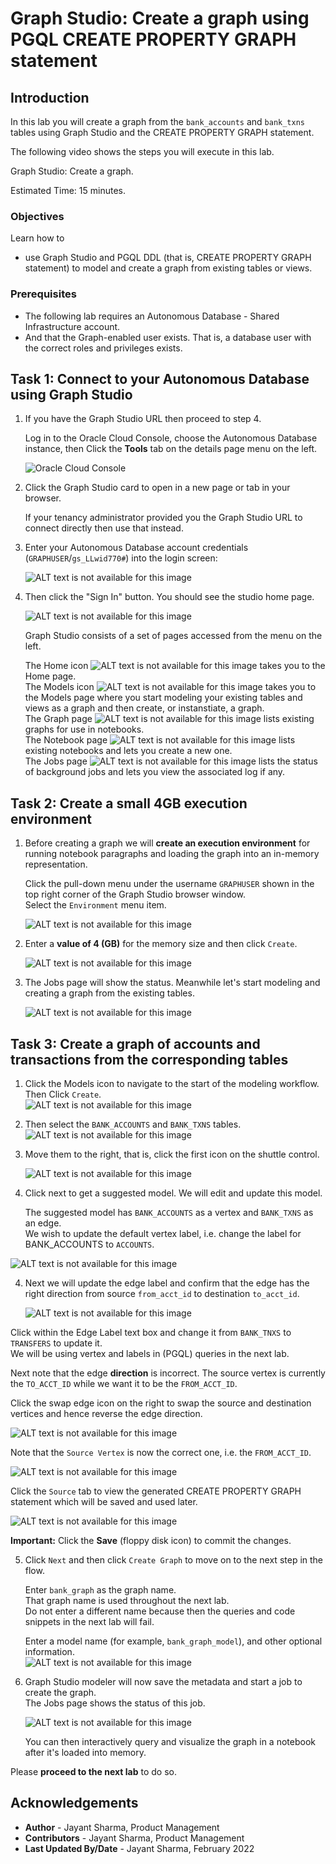 # Graph Studio: Create a graph using PGQL CREATE PROPERTY GRAPH statement

## Introduction

In this lab you will create a graph from the `bank_accounts` and `bank_txns` tables using Graph Studio and the CREATE PROPERTY GRAPH statement.

The following video shows the steps you will execute in this lab.

[](youtube:5g9i9HA_cn0) Graph Studio: Create a graph.

Estimated Time: 15 minutes. 

### Objectives

Learn how to
- use Graph Studio and PGQL DDL (that is, CREATE PROPERTY GRAPH statement) to model and create a graph from existing tables or views.

### Prerequisites

- The following lab requires an Autonomous Database - Shared Infrastructure account. 
- And that the Graph-enabled user exists. That is, a database user with the correct roles and privileges exists.

## Task 1: Connect to your Autonomous Database using Graph Studio

1. If you have the Graph Studio URL then proceed to step 4. 

    Log in to the Oracle Cloud Console, choose the Autonomous Database instance, then Click the **Tools** tab on the details page menu on the left. 

   ![Oracle Cloud Console](./images/adw-console-tools-tab.png)


2. Click the Graph Studio card to open in a new page or tab in your browser.   
   
   If your tenancy administrator provided you the Graph Studio URL to connect directly then use that instead.


3. Enter your Autonomous Database account credentials (`GRAPHUSER`/`gs_LLwid770#`) into the login screen:

    ![ALT text is not available for this image](./images/adw-graph-studio-login.png " ")

4. Then click the "Sign In" button. You should see the studio home page.   

    ![ALT text is not available for this image](./images/gs-graphuser-home-page.png " ") 

    Graph Studio consists of a set of pages accessed from the menu on the left. 

    The Home icon ![ALT text is not available for this image](images/home.svg "") takes you to the Home page.  
    The Models icon ![ALT text is not available for this image](images/code-fork.svg "") takes you to the Models page where you start modeling your existing tables and views as a graph and then create, or instanstiate, a graph.  
    The Graph page ![ALT text is not available for this image](images/radar-chart.svg "") lists existing graphs for use in notebooks.  
    The Notebook page ![ALT text is not available for this image](images/notebook.svg "") lists existing notebooks and lets you create a new one.  
    The Jobs page ![ALT text is not available for this image](images/server.svg "") lists the status of background jobs and lets you view the associated log if any.  


## Task 2: Create a small 4GB execution environment

1. Before creating a graph we will **create an execution environment** for running notebook paragraphs and loading the graph into an in-memory representation.   
   
   Click the pull-down menu under the username `GRAPHUSER` shown in the top right corner of the Graph Studio browser window.  
   Select the `Environment` menu item.  

   ![ALT text is not available for this image](images/ll-user-pulldown-menu.png " ")
2. Enter a **value of 4 (GB)** for the memory size and then click `Create`.  

   ![ALT text is not available for this image](images/set-env-size-4gb.png " ") 
3. The Jobs page will show the status. Meanwhile let's start modeling and creating a graph from the existing tables.  

   ![ALT text is not available for this image](images/ll-create-env-status.png " ")

## Task 3: Create a graph of accounts and transactions from the corresponding tables

1. Click the Models icon to navigate to the start of the modeling workflow.  
   Then Click `Create`.  
   ![ALT text is not available for this image](images/modeler-create-button.png " ")  

2. Then select the `BANK_ACCOUNTS` and `BANK_TXNS` tables.   
![ALT text is not available for this image](./images/select-tables.png " ")

2. Move them to the right, that is, click the first icon on the shuttle control.   

   ![ALT text is not available for this image](./images/selected-tables.png " ")

3.  Click next to get a suggested model. We will edit and update this model.  

    The suggested model has `BANK_ACCOUNTS` as a vertex and `BANK_TXNS` as an edge.     
    We wish to update the default vertex label, i.e. change the label for BANK_ACCOUNTS to `ACCOUNTS`. 

  ![ALT text is not available for this image](./images/edit-account-vertex-label.png " ")    

  

4.  Next we will update the edge label and confirm that the edge has the right direction from source `from_acct_id` to destination `to_acct_id`.   
    
    ![ALT text is not available for this image](./images/edit-edge-label.png " ")      

  Click within the Edge Label text box and change it from `BANK_TNXS` to `TRANSFERS` to update it.  
  We will be using vertex and labels in (PGQL) queries in the next lab.  

  Next note that the edge **direction** is incorrect. The source vertex is currently the `TO_ACCT_ID` while we want it to be the `FROM_ACCT_ID`. 

   Click the swap edge icon on the right to swap the source and destination vertices and hence reverse the edge direction.

   ![ALT text is not available for this image](images/wrong-edge-direction.png " " ) 

   Note that the `Source Vertex` is now the correct one, i.e. the `FROM_ACCT_ID`.

   ![ALT text is not available for this image](images/reverse-edge-result.png " " ) 


   Click the `Source` tab to view the generated CREATE PROPERTY GRAPH statement which will be saved and used later. 

   ![ALT text is not available for this image](images/generated-cpg-statement.png " " )  

   **Important:** Click the **Save** (floppy disk icon) to commit the changes. 


5. Click `Next` and then click `Create Graph` to move on to the next step in the flow.   

   Enter `bank_graph` as the graph name.  
   That graph name is used throughout the next lab.  
   Do not enter a different name because then the queries and code snippets in the next lab will fail.  
   
   Enter a model name (for example, `bank_graph_model`), and other optional information.  
   ![ALT text is not available for this image](./images/create-graph-dialog.png " ")

6. Graph Studio modeler will now save the metadata and start a job to create the graph.  
   The Jobs page shows the status of this job. 

   ![ALT text is not available for this image](./images/23-jobs-create-graph.png " ")  

   You can then interactively query and visualize the graph in a notebook after it's loaded into memory.


Please **proceed to the next lab** to do so.

## Acknowledgements
* **Author** - Jayant Sharma, Product Management
* **Contributors** -  Jayant Sharma, Product Management
* **Last Updated By/Date** - Jayant Sharma, February 2022
  
